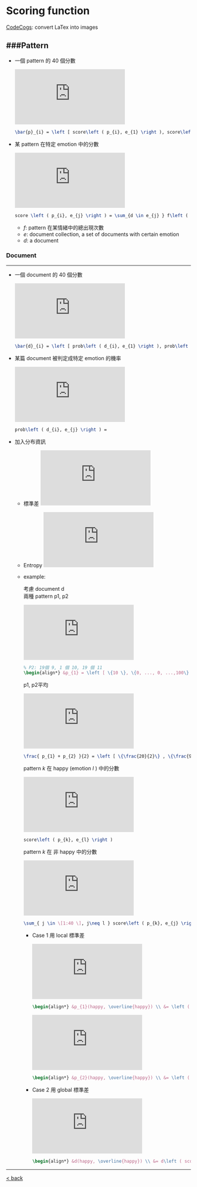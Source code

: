 # Scoring 	function 

[CodeCogs](http://latex.codecogs.com/): convert LaTex into images

###Pattern
---

* 一個 pattern 的 40 個分數

	![equation](http://latex.codecogs.com/gif.latex?%5Cbar%7Bp%7D_%7Bi%7D%20%3D%20%5Cleft%20%5B%20score%5Cleft%20%28%20p_%7Bi%7D%2C%20e_%7B1%7D%20%5Cright%20%29%2C%20score%5Cleft%20%28%20p_%7Bi%7D%2C%20e_%7B2%7D%20%5Cright%20%29%2C%20...%2C%20score%5Cleft%20%28%20p_%7Bi%7D%2C%20e_%7B40%7D%20%5Cright%20%29%20%5Cright%20%5D)
	
	```latex
	\bar{p}_{i} = \left [ score\left ( p_{i}, e_{1} \right ), score\left ( p_{i}, e_{2} \right ), ..., score\left ( p_{i}, e_{40} \right ) \right ]
	```

* 某 pattern 在特定 emotion 中的分數
	
	![equation](http://latex.codecogs.com/gif.latex?score%20%5Cleft%20%28%20p_%7Bi%7D%2C%20e_%7Bj%7D%20%5Cright%20%29%20%3D%20%5Csum_%7Bd%20%5Cin%20e_%7Bj%7D%20%7D%20f%5Cleft%20%28%20p_%7Bi%7D%2C%20d%20%5Cright%20%29)
	
	```latex
	score \left ( p_{i}, e_{j} \right ) = \sum_{d \in e_{j} } f\left ( p_{i}, d \right )
	```
	
	* _f_: pattern 在某情緒中的總出現次數 
	* _e_: document collection, a set of documents with certain emotion 
	* _d_: a document

### Document
---

* 一個 document 的 40 個分數

	![equation](http://latex.codecogs.com/gif.latex?%5Cbar%7Bd%7D_%7Bi%7D%20%3D%20%5Cleft%20%5B%20prob%5Cleft%20%28%20d_%7Bi%7D%2C%20e_%7B1%7D%20%5Cright%20%29%2C%20prob%5Cleft%20%28%20d_%7Bi%7D%2C%20e_%7B2%7D%20%5Cright%20%29%2C%20...%2C%20prob%5Cleft%20%28%20d_%7Bi%7D%2C%20e_%7B40%7D%20%5Cright%20%29%20%5Cright%20%5D)
	
	```latex
	\bar{d}_{i} = \left [ prob\left ( d_{i}, e_{1} \right ), prob\left ( d_{i}, e_{2} \right ), ..., prob\left ( d_{i}, e_{40} \right ) \right ]
	```
	
* 某篇 document 被判定成特定 emotion 的機率
	
	![equation](http://latex.codecogs.com/gif.latex?prob%5Cleft%20%28%20d_%7Bi%7D%2C%20e_%7Bj%7D%20%5Cright%20%29%20%3D)
	
	```latex
	prob\left ( d_{i}, e_{j} \right ) =
	```
	
* 加入分布資訊
	
	* 標準差 ![equation](http://latex.codecogs.com/gif.latex?%5CDelta_%7B%5Coverline%7Bp_%7Bi%7D%7D%7D)
		
	* Entropy ![equation](http://latex.codecogs.com/gif.latex?%5Cvarepsilon_%7B%5Coverline%7Bp_%7Bi%7D%7D%7D)
	
	* example:

		考慮 document d  
		兩種 pattern p1, p2

		![equation](http://latex.codecogs.com/gif.latex?%5Cbegin%7Balign*%7D%20%26p_%7B1%7D%20%3D%20%5Cleft%20%5B%20%5C%7B10%20%5C%7D%2C%20%5C%7B0%2C%20...%2C%200%2C%20...%2C100%5C%7D%20%5Cright%5D%2C%20%5CDelta_%7B%5Coverline%7Bp_%7B1%7D%7D%7D%3D%2015.81%2C%20%5Cvarepsilon_%7B%5Coverline%7Bp_%7B1%7D%7D%7D%20%3D0%20%5C%5C%20%26p_%7B2%7D%20%3D%20%5Cleft%20%5B%20%5C%7B10%5C%7D%2C%20%5C%7B9%2C%20...%2C%2010%2C...%2C%2011%5C%7D%20%5Cright%5D%2C%20%5CDelta_%7B%5Coverline%7Bp_%7B2%7D%7D%7D%3D%200.98%2C%20%5Cvarepsilon_%7B%5Coverline%7Bp_%7B2%7D%7D%7D%20%3D%205.27%20%5Cend%7Balign*%7D)
		
		```latex
		% P2: 19個 9, 1 個 10, 19 個 11
		\begin{align*} &p_{1} = \left [ \{10 \}, \{0, ..., 0, ...,100\} \right], \Delta_{\overline{p_{1}}}= 15.81, \varepsilon_{\overline{p_{1}}} =0 \\ &p_{2} = \left [ \{10\}, \{9, ..., 10,..., 11\} \right], \Delta_{\overline{p_{2}}}= 0.98, \varepsilon_{\overline{p_{2}}} = 5.27 \end{align*}
		```
	
		p1, p2平均
	
		![equation](http://latex.codecogs.com/gif.latex?%5Cfrac%7B%20p_%7B1%7D%20&plus;%20p_%7B2%7D%20%7D%7B2%7D%20%3D%20%5Cleft%20%5B%20%5C%7B%5Cfrac%7B20%7D%7B2%7D%5C%7D%20%2C%20%5C%7B%5Cfrac%7B9%7D%7B2%7D%2C%20...%2C%20%5Cfrac%7B10%7D%7B2%7D%2C%20...%2C%5Cfrac%7B111%7D%7B2%7D%20%5C%7D%20%5Cright%5D%2C%20%5CDelta_%7B%5Coverline%7B%5Cfrac%7B%20p_%7B1%7D%20&plus;%20p_%7B2%7D%20%7D%7B2%7D%20%7D%7D%3D%208.00%2C%20%5Cvarepsilon_%7B%5Coverline%7B%5Cfrac%7B%20p_%7B1%7D%20&plus;%20p_%7B2%7D%20%7D%7B2%7D%20%7D%7D%20%3D4.83)
		
		```latex
		\frac{ p_{1} + p_{2} }{2} = \left [ \{\frac{20}{2}\} , \{\frac{9}{2}, ..., \frac{10}{2}, ...,\frac{111}{2} \} \right], \Delta_{\overline{\frac{ p_{1} + p_{2} }{2} }}= 8.00, \varepsilon_{\overline{\frac{ p_{1} + p_{2} }{2} }} =4.83
		```
		
		pattern *k* 在 happy (emotion *l* ) 中的分數
		
		![equation](http://latex.codecogs.com/gif.latex?score%5Cleft%20%28%20p_%7Bk%7D%2C%20e_%7Bl%7D%20%5Cright%20%29)
		```latex
		score\left ( p_{k}, e_{l} \right )
		```
		
		pattern *k* 在 非 happy 中的分數
		
		![equation](http://latex.codecogs.com/gif.latex?%5Csum_%7B%20j%20%5Cin%20%5C%5B1%3A40%20%5C%5D%2C%20j%5Cneq%20l%20%7D%20score%5Cleft%20%28%20p_%7Bk%7D%2C%20e_%7Bj%7D%20%5Cright%20%29)
		
		```latex
		\sum_{ j \in \[1:40 \], j\neq l } score\left ( p_{k}, e_{j} \right )
		```
		
		* Case 1 用 local 標準差
		
			![equation](http://latex.codecogs.com/gif.latex?%5Cinline%20%5Cbegin%7Balign*%7D%20%26p_%7B1%7D%28happy%2C%20%5Coverline%7Bhappy%7D%29%20%5C%5C%20%26%3D%20%5Cleft%20%28%20score%5Cleft%20%28%20p_%7B1%7D%2Chappy%20%5Cright%20%29%2C%20score%5Cleft%20%28%20p_%7B1%7D%2C%5Coverline%7Bhappy%7D%20%5Cright%20%29%20%5Cright%20%29%20%5C%5C%20%26%3D%20%5Cleft%20%28%20score%5Cleft%20%28%20p_%7B1%7D%2Chappy%20%5Cright%20%29%2C%20%5Cfrac%7B%5Csum_%7Bi%2C%20j%20%5Cin%20%5Cleft%20%5B%201%3A40%20%5Cright%20%5D%2C%20i%5Cneq%20k%2C%20j%5Cneq%20l%7D%20score%5Cleft%20%28%20p_%7Bi%7D%2C%20e_%7Bj%7D%20%5Cright%20%29%7D%7B39%7D%20*%20%5CDelta%20%5Coverline%7Bp_%7B1%7D%7D%20%5Cright%20%29%5C%5C%20%26%3D%20%5Cleft%20%28%2010%2C%20%5Cfrac%7B100%7D%7B39%7D%20*%2015.8%20%5Cright%20%29%20%5C%5C%20%26%3D%20%5Cleft%20%28%2010%2C%2040.51%20%5Cright%20%29%20%5C%5C%20%26%3D%20%5Cleft%20%28%200.19%2C%200.81%20%5Cright%20%29%20%5C%5C%20%5Cend%7Balign*%7D)
			```latex
			\begin{align*} &p_{1}(happy, \overline{happy}) \\ &= \left ( score\left ( p_{1},happy \right ), score\left ( p_{1},\overline{happy} \right ) \right ) \\ &= \left ( score\left ( p_{1},happy \right ), \frac{\sum_{i, j \in \left [ 1:40 \right ], i\neq k, j\neq l} score\left ( p_{i}, e_{j} \right )}{39} * \Delta \overline{p_{1}} \right )\\ &= \left ( 10, \frac{100}{39} * 15.8 \right ) \\ &= \left ( 10, 40.51 \right ) \\ &= \left ( 0.19, 0.81 \right ) \\ \end{align*}
			```
			![equation](http://latex.codecogs.com/gif.latex?%5Cinline%20%5Cbegin%7Balign*%7D%20%26p_%7B2%7D%28happy%2C%20%5Coverline%7Bhappy%7D%29%20%5C%5C%20%26%3D%20%5Cleft%20%28%2010%2C%20%5Cfrac%7B390%7D%7B39%7D%20*%200.98%20%5Cright%20%29%20%5C%5C%20%26%3D%20%5Cleft%20%28%2010%2C%209.8%20%5Cright%20%29%20%5C%5C%20%26%3D%20%5Cleft%20%28%200.51%2C%200.49%20%5Cright%20%29%20%5C%5C%20%5Cend%7Balign*%7D)

			```latex
			\begin{align*} &p_{2}(happy, \overline{happy}) \\ &= \left ( 10, \frac{390}{39} * 0.98 \right ) \\ &= \left ( 10, 9.8 \right ) \\ &= \left ( 0.51, 0.49 \right ) \\ \end{align*}
			```

		* Case 2 用 global 標準差
		
			![equation](http://latex.codecogs.com/gif.latex?%5Cbegin%7Balign*%7D%20%26d%28happy%2C%20%5Coverline%7Bhappy%7D%29%20%5C%5C%20%26%3D%20d%5Cleft%20%28%20score%5Cleft%20%28%20%5Cfrac%7Bp_%7B1%7D%20&plus;%20p_%7B2%7D%7D%7B2%7D%2Chappy%20%5Cright%29%2C%20score%5Cleft%20%28%20%5Cfrac%7Bp_%7B1%7D%20&plus;%20p_%7B2%7D%7D%7B2%7D%2C%5Coverline%7Bhappy%7D%20%5Cright%20%29%20%5Cright%20%29%20%5C%5C%20%26%3D%20d%5Cleft%20%28%20%5Cfrac%7B10%7D%7B2%7D%2C%20%5Cfrac%7B%5Cfrac%7B490%7D%7B39%7D%7D%7B2%7D%20*%208.00%5Cright%20%29%20%5C%5C%20%26%3D%20d%5Cleft%285%2C%206.28%5Cright%29%20%5C%5C%20%26%3D%20d%5Cleft%28%200.44%2C%200.56%5Cright%29%20%5C%5C%20%5Cend%7Balign*%7D)
			```latex
			\begin{align*} &d(happy, \overline{happy}) \\ &= d\left ( score\left ( \frac{p_{1} + p_{2}}{2},happy \right), score\left ( \frac{p_{1} + p_{2}}{2},\overline{happy} \right ) \right ) \\ &= d\left ( \frac{10}{2}, \frac{\frac{490}{39}}{2} * 8.00\right ) \\ &= d\left(5, 6.28\right) \\ &= d\left( 0.44, 0.56\right) \\ \end{align*}
			```
---

[< back](pattern.md)
